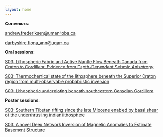 ```yaml
---
layout: home
---
```



**Convenors**:

<a href="mailto:andrew.frederiksen@umanitoba.ca">andrew.frederiksen@umanitoba.ca</a>

<a href="mailto:darbyshire.fiona_ann@uqam.ca">darbyshire.fiona_ann@uqam.ca</a>

**Oral sessions**:

[S03: Lithospheric Fabric and Active Mantle Flow Beneath Canada from Craton to Cordillera: Evidence from Depth-Dependent Seismic Anisotropy](S03_Darby_Lithosph)

[S03: Thermochemical state of the lithosphere beneath the Superior Craton region from multi-observable probabilistic inversion](S03_Dave0_Thermoch)

[S03: Lithospheric underplating beneath southeastern Canadian Cordillera](S03_Gu000_Lithosph)

**Poster sessions**:

[S03: Southern Tibetan rifting since the late Miocene enabled by basal shear of the underthrusting Indian lithosphere](S03_Bao00_Southern)

[S03: A novel Deep Network Inversion of Magnetic Anomalies to Estimate Basement Structure](S03_Baghe_AnovelDe)

